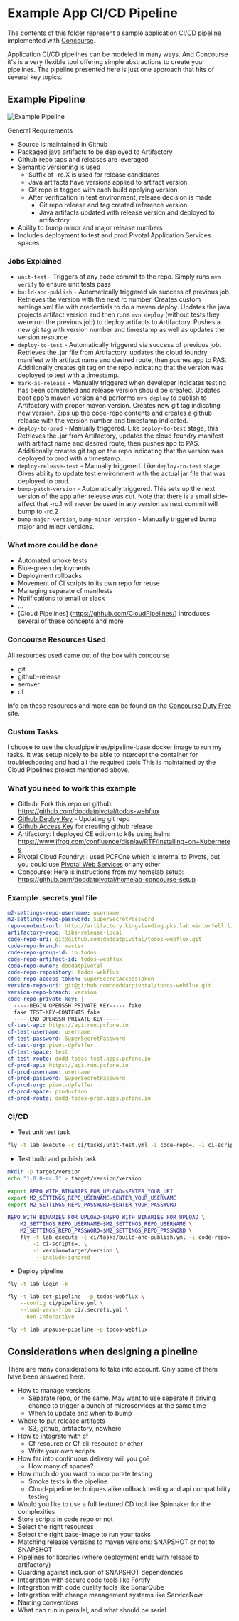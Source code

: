 # Example App CI/CD Pipeline

The contents of this folder represent a sample application CI/CD pipeline implemented 
with [Concourse](https://concourse-ci.org/).

Application CI/CD pipelines can be modeled in many ways.  And Concourse it's is a very flexible 
tool offering simple abstractions to create your pipelines.  The pipeline presented here is just one
approach that hits of several key topics.

## Example Pipeline

![Example Pipeline](example-pipeline.png)

General Requirements

- Source is maintained in Github
- Packaged java artifacts to be deployed to Artifactory
- Github repo tags and releases are leveraged
- Semantic versioning is used
    - Suffix of -rc.X is used for release candidates
    - Java artifacts have versions applied to artifact version
    - Git repo is tagged with each build applying version
    - After verification in test environment, release decision is made
        - Git repo release and tag created reference version
        - Java artifacts updated with release version and deployed to artifactory
- Ability to bump minor and major release numbers
- Includes deployment to test and prod Pivotal Application Services spaces

### Jobs Explained

- `unit-test` - Triggers of any code commit to the repo.  Simply runs `mvn verify` to ensure unit tests pass
- `build-and-publish` - Automatically triggered via success of previous job. Retrieves the version with the next rc number.  Creates custom settings.xml file with 
credentials to do a maven deploy.  Updates the java projects artifact version and then runs `mvn deploy` (without tests
 they were run the previous job) to deploy artifacts to Artifactory.  Pushes a new git tag with version number and
 timestamp as well as updates the version resource
- `deploy-to-test` - Automatically triggered via success of previous job.  Retrieves the .jar file from Artifactory, updates the cloud foundry manifest with artifact name
and desired route, then pushes app to PAS.  Additionally creates git tag on the repo indicating that the version was
deployed to test with a timestamp.
- `mark-as-release` - Manually triggered when developer indicates testing has been completed and release version should
be created.  Updates boot app's maven version and performs `mvn deploy` to publish to Artifactory with proper maven
version.  Creates new git tag indicating new version.  Zips up the code-repo contents and creates a github
release with the version number and timestamp indicated.
- `deploy-to-prod` - Manually triggered.  Like `deploy-to-test` stage, this Retrieves the .jar from Artifactory, 
updates the cloud foundry manifest with artifact name and desired route, then pushes app to PAS.  Additionally 
creates git tag on the repo indicating that the version was deployed to prod with a timestamp. 
- `deploy-release-test` - Manually triggered.  Like `deploy-to-test` stage.  Gives ability to update test environment
with the actual jar file that was deployed to prod.
- `bump-patch-version` - Automatically triggered.  This sets up the next version of the app after release was cut.
Note that there is a small side-affect that -rc.1 will never be used in any version as next commit will bump to -rc.2
- `bump-major-version`, `bump-minor-version` - Manually triggered bump major and minor versions.

### What more could be done

- Automated smoke tests
- Blue-green deployments
- Deployment rollbacks
- Movement of CI scripts to its own repo for reuse
- Managing separate cf manifests
- Notifications to email or slack
- ...
- [Cloud Pipelines] (https://github.com/CloudPipelines/) introduces several of these concepts and more
   
### Concourse Resources Used

All resources used came out of the box with concourse

- git
- github-release
- semver
- cf

Info on these resources and more can be found on the [Concourse Duty Free](https://concourse.github.io/dutyfree/) site.

### Custom Tasks

I choose to use the cloudpipelines/pipeline-base docker image to run my tasks.  It was setup nicely to be
able to intercept the container for troubleshooting and had all the required tools  This is maintained by the Cloud
Pipelines project mentioned above.

### What you need to work this example

- Github: Fork this repo on github: https://github.com/doddatpivotal/todos-webflux
- [Github Deploy Key](https://developer.github.com/v3/guides/managing-deploy-keys/#deploy-keys) - Updating git repo
- [Github Access Key](https://help.github.com/en/articles/creating-a-personal-access-token-for-the-command-line) for creating github release
- Artifactory: I deployed CE edition to k8s using helm: https://www.jfrog.com/confluence/display/RTF/Installing+on+Kubernetes
- Pivotal Cloud Foundry: I used PCFOne which is internal to Pivots, but you could use [Pivotal Web Services](https://run.pivotal.io/) or any other
- Concourse: Here is instructions from my homelab setup: https://github.com/doddatpivotal/homelab-concourse-setup

### Example .secrets.yml file

```yaml
m2-settings-repo-username: username
m2-settings-repo-password: SuperSecretPassword
repo-context-url: http://artifactory.kingslanding.pks.lab.winterfell.live/artifactory
artifactory-repo: libs-release-local
code-repo-uri: git@github.com:doddatpivotal/todos-webflux.git
code-repo-branch: master
code-repo-group-id: io.todos
code-repo-artifact-id: todos-webflux
code-repo-owner: doddatpivotal
code-repo-repository: todos-webflux
code-repo-access-token: SuperSecretAccessToken
version-repo-uri: git@github.com:doddatpivotal/todos-webflux.git
version-repo-branch: version
code-repo-private-key: |
  -----BEGIN OPENSSH PRIVATE KEY----- fake
  fake TEST-KEY-CONTENTS fake
  -----END OPENSSH PRIVATE KEY-----
cf-test-api: https://api.run.pcfone.io
cf-test-username: username
cf-test-password: SuperSecretPassword
cf-test-org: pivot-dpfeffer
cf-test-space: test
cf-test-route: dodd-todos-test.apps.pcfone.io
cf-prod-api: https://api.run.pcfone.io
cf-prod-username: username
cf-prod-password: SuperSecretPassword
cf-prod-org: pivot-dpfeffer
cf-prod-space: production
cf-prod-route: dodd-todos-prod.apps.pcfone.io
```
### CI/CD

- Test unit test task

```bash
fly -t lab execute -c ci/tasks/unit-test.yml -i code-repo=. -i ci-scripts=.
```

- Test build and publish task

```bash
mkdir -p target/version
echo "1.0.0-rc.1" > target/version/version

export REPO_WITH_BINARIES_FOR_UPLOAD=$ENTER_YOUR_URI
export M2_SETTINGS_REPO_USERNAME=$ENTER_YOUR_USERNAME
export M2_SETTINGS_REPO_PASSWORD=$ENTER_YOUR_PASSWORD

REPO_WITH_BINARIES_FOR_UPLOAD=$REPO_WITH_BINARIES_FOR_UPLOAD \
    M2_SETTINGS_REPO_USERNAME=$M2_SETTINGS_REPO_USERNAME \
    M2_SETTINGS_REPO_PASSWORD=$M2_SETTINGS_REPO_PASSWORD \
    fly -t lab execute -c ci/tasks/build-and-publish.yml -i code-repo=. \
        -i ci-scripts=. \
        -i version=target/version \
         --include-ignored
```

- Deploy pipeline

```bash
fly -t lab login -k

fly -t lab set-pipeline  -p todos-webflux \
    --config ci/pipeline.yml \
    --load-vars-from ci/.secrets.yml \
    --non-interactive

fly -t lab unpause-pipeline -p todos-webflux
```
 
## Considerations when designing a pineline

There are many considerations to take into account.  Only some of them have been answered here.

- How to manage versions
  - Separate repo, or the same.  May want to use seperate if driving change to trigger a bunch of microservices at the same time
  - When to update and when to bump
- Where to put release artifacts
  - S3, github, artifactory, nowhere
- How to integrate with cf
  - Cf resource or Cf-cli-resource or other
  - Write your own scripts
- How far into continuous delivery will you go?
  - How many cf spaces?
- How much do you want to incorporate testing
  - Smoke tests in the pipeline
  - Cloud-pipeline techniques alike rollback testing and api compatibility testing
- Would you like to use a full featured CD tool like Spinnaker for the complexities
- Store scripts in code repo or not
- Select the right resources
- Select the right base-image to run your tasks
- Matching release versions to maven versions: SNAPSHOT or not to SNAPSHOT
- Pipelines for libraries (where deployment ends with release to artifactory)
- Guarding against inclusion of SNAPSHOT dependencies
- Integration with secure code tools like Fortify
- Integration with code quality tools like SonarQube
- Integration with change management systems like ServiceNow
- Naming conventions
- What can run in parallel, and what should be serial




